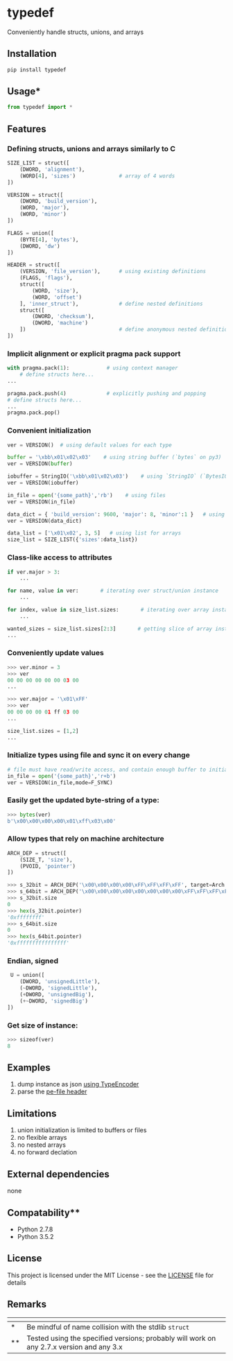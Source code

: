 # typedef

Conveniently handle structs, unions, and arrays

## Installation
```sh
pip install typedef
```
## Usage*
```python
from typedef import *
```

## Features
### Defining structs, unions and arrays similarly to C
```python
SIZE_LIST = struct([
    (DWORD, 'alignment'),
    (WORD[4], 'sizes')              # array of 4 words
])

VERSION = struct([
    (DWORD, 'build_version'),
    (WORD, 'major'),
    (WORD, 'minor')
])
```
```python
FLAGS = union([
    (BYTE[4], 'bytes'),             
    (DWORD, 'dw')
])
```
```python
HEADER = struct([ 
    (VERSION, 'file_version'),      # using existing definitions
    (FLAGS, 'flags'),
    struct([                    
        (WORD, 'size'),
        (WORD, 'offset')
    ], 'inner_struct'),             # define nested definitions
    struct([ 
        (DWORD, 'checksum'),
        (DWORD, 'machine')
    ])                              # define anonymous nested definitions
])
```

### Implicit alignment or explicit pragma pack support
```python
with pragma.pack(1):            # using context manager 
    # define structs here...
...
```
```python
pragma.pack.push(4)             # explicitly pushing and popping
# define structs here...
...
pragma.pack.pop()               
```

### Convenient initialization
```python
ver = VERSION()  # using default values for each type
```
```python
buffer = '\xbb\x01\x02\x03'    # using string buffer (`bytes` on py3)
ver = VERSION(buffer) 
```
```python
iobuffer = StringIO('\xbb\x01\x02\x03')    # using `StringIO` (`BytesIO` on py3)
ver = VERSION(iobuffer) 
```
```python
in_file = open('{some_path}','rb')    # using files
ver = VERSION(in_file) 
```
```python
data_dict = { 'build_version': 9600, 'major': 8, 'minor':1 }   # using dictionary for structs
ver = VERSION(data_dict) 
```
```python
data_list = ['\x01\x02', 3, 5]   # using list for arrays
size_list = SIZE_LIST({'sizes':data_list}) 
```

### Class-like access to attributes
```python
if ver.major > 3:
    ...
```
```python
for name, value in ver:       # iterating over struct/union instance
    ...
```
```python
for index, value in size_list.sizes:       # iterating over array instance
    ...
```
```python
wanted_sizes = size_list.sizes[2:3]       # getting slice of array instance
...
```
### Conveniently update values
```python
>>> ver.minor = 3
>>> ver
00 00 00 00 00 00 03 00
...
```
```python
>>> ver.major = '\x01\xFF'
>>> ver
00 00 00 00 01 ff 03 00
...
```
```python
size_list.sizes = [1,2]
...
```

### Initialize types using file and sync it on every change
```python
# file must have read/write access, and contain enough buffer to initialize the type
in_file = open('{some_path}','r+b')    
ver = VERSION(in_file,mode=F_SYNC) 
```

### Easily get the updated byte-string of a type:
```python
>>> bytes(ver)
b'\x00\x00\x00\x00\x01\xff\x03\x00'
```
### Allow types that rely on machine architecture
```python
ARCH_DEP = struct([
    (SIZE_T, 'size'),
    (PVOID, 'pointer')
])

>>> s_32bit = ARCH_DEP('\x00\x00\x00\x00\xFF\xFF\xFF\xFF', target=Arch.x86)
>>> s_64bit = ARCH_DEP('\x00\x00\x00\x00\x00\x00\x00\x00\xFF\xFF\xFF\xFF\xFF\xFF\xFF\xFF', target=Arch.x64)
>>> s_32bit.size              
0                             
>>> hex(s_32bit.pointer)      
'0xffffffff'                  
>>> s_64bit.size              
0                             
>>> hex(s_64bit.pointer)      
'0xffffffffffffffff'          
```
### Endian, signed 
```python
 U = union([
    (DWORD, 'unsignedLittle'),
    (~DWORD, 'signedLittle'),
    (+DWORD, 'unsignedBig'),
    (+~DWORD, 'signedBig')
])
```
### Get size of instance:
```python
>>> sizeof(ver)
8
```
## Examples
1. dump instance as json [using TypeEncoder](examples/dump_json.py)
1. parse the [pe-file header](examples/parse_pe_header.py)

## Limitations
1. union initialization is limited to buffers or files
1. no flexible arrays
1. no nested arrays
1. no forward declation

## External dependencies
none

## Compatability**
- Python 2.7.8 
- Python 3.5.2 

## License
This project is licensed under the MIT License - see the [LICENSE](LICENSE.txt) file for details

## Remarks
[]()|[]()
--|--
\* |  Be mindful of name collision with the stdlib `struct`
\*\* |  Tested using the specified versions; probably will work on any 2.7.x version and any 3.x
